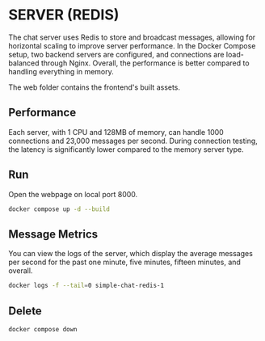 # SERVER (REDIS)

The chat server uses Redis to store and broadcast messages, allowing for horizontal scaling to improve server performance. In the Docker Compose setup, two backend servers are configured, and connections are load-balanced through Nginx. Overall, the performance is better compared to handling everything in memory.


The web folder contains the frontend's built assets.

## Performance

Each server, with 1 CPU and 128MB of memory, can handle 1000 connections and 23,000 messages per second. During connection testing, the latency is significantly lower compared to the memory server type.

## Run

Open the webpage on local port 8000.

```bash
docker compose up -d --build
```

## Message Metrics

You can view the logs of the server, which display the average messages per second for the past one minute, five minutes, fifteen minutes, and overall.

```bash
docker logs -f --tail=0 simple-chat-redis-1
```

## Delete

```bash
docker compose down
```
